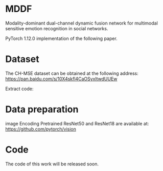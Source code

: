 # MDDF
Modality-dominant dual-channel dynamic fusion network for multimodal sensitive emotion recognition in social networks.

PyTorch 1.12.0 implementation of the following paper.
# Dataset
The CH-MSE dataset can be obtained at the following address: https://pan.baidu.com/s/10X4skfl4CaOSyxltwdUUEw

Extract code:

# Data preparation
image Encoding Pretrained ResNet50 and ResNet18 are available at: https://github.com/pytorch/vision

# Code
The code of this work will be released soon.
